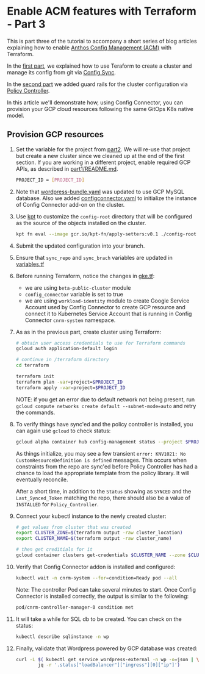 # Enable ACM features with Terraform - Part 3

This is part three of the tutorial to accompany a short series of blog articles explaining how to enable [Anthos Config Management (ACM)](https://cloud.google.com/anthos/config-management) with Terraform.

In the [first part](../acm-terraform-blog-part1), we explained how to use Teraform to create a cluster and manage its config from git via [Config Sync](https://cloud.google.com/anthos-config-management/docs/config-sync-overview).

In the [second part](../acm-terraform-blog-part2) we added guard rails for the cluster configuration via [Policy Controller](https://cloud.google.com/anthos-config-management/docs/concepts/policy-controller).

In this article we'll demonstrate how, using Config Connector, you can provision your GCP cloud resources following the same GitOps K8s native model.

## Provision GCP resources

1. Set the variable for the project from [part2](../acm-terraform-blog-part2). We will re-use that project but create a new cluster since we cleaned up at the end of the first section. If you are working in a different project, enable required GCP APIs, as described in [part1/README.md](../part1/README.md).

    ```bash
    PROJECT_ID = [PROJECT_ID]
    ```
1. Note that [wordpress-bundle.yaml](./config-root/wordpress-bundle) was updated to use GCP MySQL database. Also we added [configconnector.yaml](./config-root/configconnector.yaml) to initialize the instance of Config Connector add-on on the cluster.

1. Use [kpt](kpt.dev) to customize the `config-root` directory that will be configured as the source of the objects installed on the cluster.

    ```bash
    kpt fn eval --image gcr.io/kpt-fn/apply-setters:v0.1 ./config-root -- projectId=$PROJECT_ID
    ```
1. Submit the updated configuration into your branch.
1. Ensure that `sync_repo` and `sync_brach` variables are updated in [variables.tf](./terraform/variables.tf)
1. Before running Terraform, notice the changes in [gke.tf](./terraform/gke.tf):
     - we are using `beta-public-cluster` module
     - `config_connector` variable is set to true
     - we are using `workload-identity` module to create Google Service Account used by Config Connector to create GCP resource and connect it to Kubernetes Service Account that is running in Config Connector `cnrm-system` namespace.
1. As as in the previous part, create cluster using Terraform:

    ```bash
    # obtain user access credentials to use for Terraform commands
    gcloud auth application-default login

    # continue in /terraform directory
    cd terraform

    terraform init
    terraform plan -var=project=$PROJECT_ID
    terraform apply -var=project=$PROJECT_ID
    ```
    NOTE: if you get an error due to default network not being present, run `gcloud compute networks create default --subnet-mode=auto` and retry the commands.

1. To verify things have sync'ed and the policy controller is installed, you can again use `gcloud` to check status:

    ```bash
    gcloud alpha container hub config-management status --project $PROJECT_ID
    ```

    As things initialize, you may see a few transient `error: KNV1021: No CustomResourceDefinition is defined` messages. This occurs when constraints from the repo are sync'ed before Policy Controller has had a chance to load the appropriate template from the policy library. It will eventually reconcile.

    After a short time, in addition to the `Status` showing as `SYNCED` and the `Last_Synced_Token` matching the repo, there should also be a value of `INSTALLED` for `Policy_Controller`.


1. Connect your kubectl instance to the newly created cluster:

    ```bash
    # get values from cluster that was created
    export CLUSTER_ZONE=$(terraform output -raw cluster_location)
    export CLUSTER_NAME=$(terraform output -raw cluster_name)

    # then get creditials for it
    gcloud container clusters get-credentials $CLUSTER_NAME --zone $CLUSTER_ZONE --project $PROJECT_ID

    ```

1. Verify that Config Connector addon is installed and configured:
    ```bash
    kubectl wait -n cnrm-system --for=condition=Ready pod --all
    ```

    Note: The controller Pod can take several minutes to start. Once Config Connector is installed correctly, the output is similar to the following:

    ```bash
    pod/cnrm-controller-manager-0 condition met
    ```
1.  It will take a while for SQL db to be created. You can check on the status:
    ```bash
    kubectl describe sqlinstance -n wp
    ```

1.  Finally, validate that Wordpress powered by GCP database was created:

    ```bash
    curl -L $( kubectl get service wordpress-external -n wp -o=json | \
            jq -r '.status["loadBalancer"]["ingress"][0]["ip"]')
